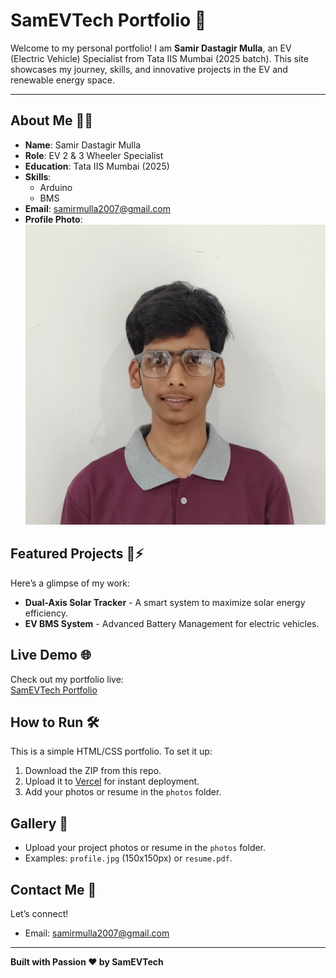 # SamEVTech Portfolio 🌟

Welcome to my personal portfolio! I am **Samir Dastagir Mulla**, an EV (Electric Vehicle) Specialist from Tata IIS Mumbai (2025 batch). This site showcases my journey, skills, and innovative projects in the EV and renewable energy space.

---

## About Me 👨‍💻
- **Name**: Samir Dastagir Mulla
- **Role**: EV 2 & 3 Wheeler Specialist
- **Education**: Tata IIS Mumbai (2025)
- **Skills**:
  - Arduino
  - BMS
- **Email**: [samirmulla2007@gmail.com](mailto:samirmulla2007@gmail.com)
- **Profile Photo**:  
  ![Profile](photos/profile.jpg)

## Featured Projects 🚗⚡
Here’s a glimpse of my work:
- **Dual-Axis Solar Tracker** - A smart system to maximize solar energy efficiency.
- **EV BMS System** - Advanced Battery Management for electric vehicles.

## Live Demo 🌐
Check out my portfolio live:  
[SamEVTech Portfolio](https://sam-evtech-portfolio.vercel.app)

## How to Run 🛠️
This is a simple HTML/CSS portfolio. To set it up:
1. Download the ZIP from this repo.
2. Upload it to [Vercel](https://vercel.com) for instant deployment.
3. Add your photos or resume in the `photos` folder.

## Gallery 📸
- Upload your project photos or resume in the `photos` folder.
- Examples: `profile.jpg` (150x150px) or `resume.pdf`.

## Contact Me 📧
Let’s connect!  
- Email: [samirmulla2007@gmail.com](mailto:samirmulla2007@gmail.com)

---

**Built with Passion ❤️ by SamEVTech**
